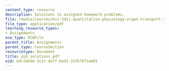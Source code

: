 ```yaml
---
content_type: resource
description: Solutions to assigned homework problems.
file: /media/courses/hst-542j-quantitative-physiology-organ-transport-systems-spring-2004/b4c3dede3c2cde7fbed133fb7671e681_ps8_solutions.pdf
file_type: application/pdf
learning_resource_types:
- Assignments
ocw_type: OCWFile
parent_title: Assignments
parent_type: CourseSection
resourcetype: Document
title: ps8_solutions.pdf
uid: b4c3dede-3c2c-de7f-bed1-33fb7671e681
---
```

